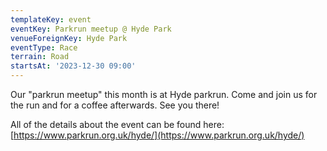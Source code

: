 ```yaml
---
templateKey: event
eventKey: Parkrun meetup @ Hyde Park
venueForeignKey: Hyde Park
eventType: Race
terrain: Road
startsAt: '2023-12-30 09:00'
---
```

Our "parkrun meetup" this month is at Hyde parkrun. Come and join us for the run and for a coffee afterwards. See you there!

All of the details about the event can be found here: [https://www.parkrun.org.uk/hyde/](https://www.parkrun.org.uk/hyde/)